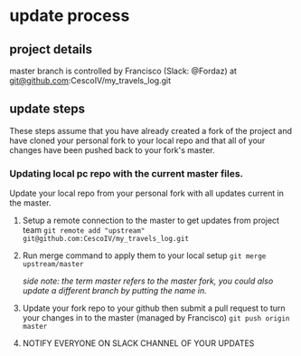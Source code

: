 # update process 

## project details
master branch is controlled by Francisco (Slack: @Fordaz) at git@github.com:CescoIV/my_travels_log.git


## update steps

These steps assume that you have already created a fork of the project and have cloned your personal fork to your local repo and that all of your changes have been pushed back to your fork's master. 

### Updating local pc repo with the current master files. 
Update your local repo from your personal fork with all updates current in the master. 

1. Setup a remote connection to the master to get updates from project team
    ```git remote add "upstream" git@github.com:CescoIV/my_travels_log.git```

2. Run merge command to apply them to your local setup
    ```git merge upstream/master```

    *side note: the term master refers to the master fork, you could also update a different branch by putting the name in.*

3. Update your fork repo to your github then submit a pull request to turn your changes in to the master (managed by Francisco)
    ```git push origin master```

4. NOTIFY EVERYONE ON SLACK CHANNEL OF YOUR UPDATES
